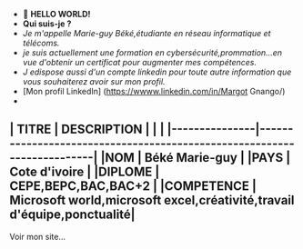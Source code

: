- 👋 __HELLO WORLD!__
- __Qui suis-je ?__
- _Je m'appelle Marie-guy Béké,étudiante en réseau informatique et télécoms._
- _je suis actuellement une formation en cybersécurité,prommation...en vue d'obtenir un certificat pour augmenter mes compétences._
- _J edispose aussi d'un compte linkedin pour toute autre information que vous souhaiterez avoir sur mon profil._
- [Mon profil LinkedIn] (https://wwww.linkedin.com/in/Margot Gnango/)
- 
| TITRE         | DESCRIPTION                                                            |
|                                                                                        |
|---------------|------------------------------------------------------------------------|
|NOM            | Béké Marie-guy                                                         |
|PAYS           | Cote d'ivoire                                                          |
|DIPLOME        | CEPE,BEPC,BAC,BAC+2                                                    |
|COMPETENCE     | Microsoft world,microsoft excel,créativité,travail d'équipe,ponctualité|
-               
Voir mon site...

